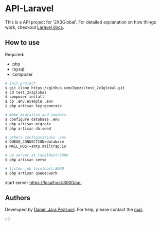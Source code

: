# API-Laravel

This is a API project for '2X3Global'.
For detailed explanation on how things work, checkout [Laravel docs](https://laravel.com/docs/).

## How to use

Required:

-   php
-   mysql
-   composer

```bash
# init project
$ git clone https://github.com/Dpezz/test_2x3global.git
$ cd test_2x3global
$ composer install
$ cp .env.example .env
$ php artisan key:generate

# make migration and seeders
$ configure database .env
$ php artisan migrate
$ php artisan db:seed

# others configurations .env
$ QUEUE_CONNECTION=database
$ MAIL_HOST=smtp.mailtrap.io

# up server at localhost:8000
$ php artisan serve

# listen job localhost:8000
$ php artisan queue:work

```

start server [https://localhost:8000/api](https://localhost:8000/api)

## Authors

Developed by [Daniel Jara Pezzuoli](http://dpezz.me).
For help, please contact the [mail](mailto:jara.pezzuoli@gmail.com).

:-)
